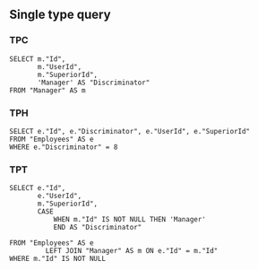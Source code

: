 ## Single type query

### TPC

```postgresql
SELECT m."Id",
       m."UserId",
       m."SuperiorId",
       'Manager' AS "Discriminator"
FROM "Manager" AS m
```

### TPH

```postgresql
SELECT e."Id", e."Discriminator", e."UserId", e."SuperiorId"
FROM "Employees" AS e
WHERE e."Discriminator" = 8
```

### TPT

```postgresql
SELECT e."Id",
       e."UserId",
       m."SuperiorId",
       CASE
           WHEN m."Id" IS NOT NULL THEN 'Manager'
           END AS "Discriminator"

FROM "Employees" AS e
         LEFT JOIN "Manager" AS m ON e."Id" = m."Id"
WHERE m."Id" IS NOT NULL
```